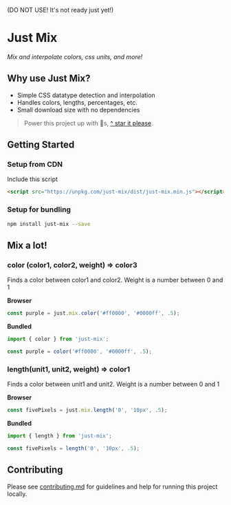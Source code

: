 (DO NOT USE!  It's not ready just yet!)

# Just Mix

*Mix and interpolate colors, css units, and more!*

## Why use Just Mix?

- Simple CSS datatype detection and interpolation
- Handles colors, lengths, percentages, etc.
- Small download size with no dependencies

> Power this project up with 🌟s,  [^ star it please](https://github.com/just-animate/just-mix/stargazers).

## Getting Started

### Setup from CDN
Include this script
```html
<script src="https://unpkg.com/just-mix/dist/just-mix.min.js"></script>
```

### Setup for bundling

```bash
npm install just-mix --save
```

## Mix a lot!

### color (color1, color2, weight) => color3
Finds a color between color1 and color2.  Weight is a number between 0 and 1

**Browser**
```ts
const purple = just.mix.color('#ff0000', '#0000ff', .5);
```

**Bundled**
```ts
import { color } from 'just-mix';

const purple = color('#ff0000', '#0000ff', .5);
```

### length(unit1, unit2, weight) => color1
Finds a color between unit1 and unit2.  Weight is a number between 0 and 1

**Browser**
```ts
const fivePixels = just.mix.length('0', '10px', .5);
```

**Bundled**
```ts
import { length } from 'just-mix';

const fivePixels = length('0', '10px', .5);
```

## Contributing

Please see [contributing.md](/docs/contributing.md) for guidelines and help for running this project locally.